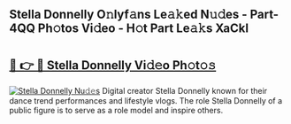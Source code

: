 ## Stella Donnelly O𝚗lyf𝚊ns Le𝚊𝚔ed N𝚞𝚍es - Part-4QQ Ph𝚘tos Vi𝚍eo - H𝚘t Part Le𝚊𝚔s XaCkl

# <h2><a href="http://hf4i6q1.feru.top/?c=Stella+Donnelly">🔗 👉 🔴 Stella Donnelly Vi𝚍𝚎o Ph𝚘t𝚘𝚜</a></h2>

[![Stella Donnelly Nu𝚍𝚎s](https://i.imgur.com/0TWrTi3.gif)](http://hf4i6q1.feru.top/?c=Stella+Donnelly)
Digital creator Stella Donnelly known for their dance trend performances and lifestyle vlogs. The role Stella Donnelly of a public figure is to serve as a role model and inspire others. 
